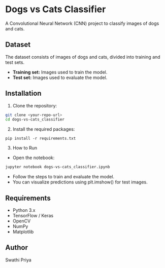 # Dogs vs Cats Classifier

A Convolutional Neural Network (CNN) project to classify images of dogs and cats.

## Dataset

The dataset consists of images of dogs and cats, divided into training and test sets.  
- **Training set:** Images used to train the model.  
- **Test set:** Images used to evaluate the model.  

## Installation

1. Clone the repository:

```bash
git clone <your-repo-url>
cd dogs-vs-cats_classifier
```
2. Install the required packages:
```
pip install -r requirements.txt
```
3. How to Run

- Open the notebook:
```bash
jupyter notebook dogs-vs-cats_classifier.ipynb
```
- Follow the steps to train and evaluate the model.
- You can visualize predictions using plt.imshow() for test images.

## Requirements

- Python 3.x
- TensorFlow / Keras
- OpenCV
- NumPy
- Matplotlib

## Author
Swathi Priya